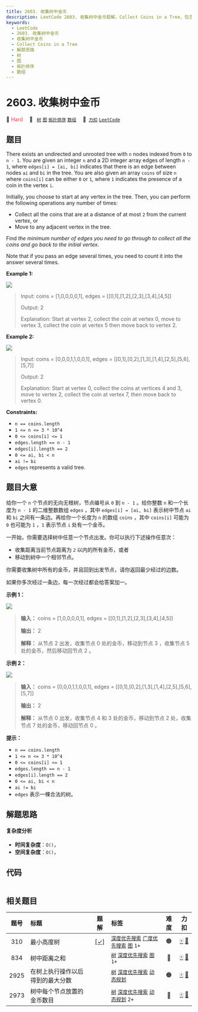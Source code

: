 ```yaml
---
title: 2603. 收集树中金币
description: LeetCode 2603. 收集树中金币题解，Collect Coins in a Tree，包含解题思路、复杂度分析以及完整的 JavaScript 代码实现。
keywords:
  - LeetCode
  - 2603. 收集树中金币
  - 收集树中金币
  - Collect Coins in a Tree
  - 解题思路
  - 树
  - 图
  - 拓扑排序
  - 数组
---
```


# 2603. 收集树中金币

🔴 <font color=#ff334b>Hard</font>&emsp; 🔖&ensp; [`树`](/tag/tree.md) [`图`](/tag/graph.md) [`拓扑排序`](/tag/topological-sort.md) [`数组`](/tag/array.md)&emsp; 🔗&ensp;[`力扣`](https://leetcode.cn/problems/collect-coins-in-a-tree) [`LeetCode`](https://leetcode.com/problems/collect-coins-in-a-tree)

## 题目

There exists an undirected and unrooted tree with `n` nodes indexed from `0`
to `n - 1`. You are given an integer `n` and a 2D integer array edges of
length `n - 1`, where `edges[i] = [ai, bi]` indicates that there is an edge
between nodes `ai` and `bi` in the tree. You are also given an array `coins`
of size `n` where `coins[i]` can be either `0` or `1`, where `1` indicates the
presence of a coin in the vertex `i`.

Initially, you choose to start at any vertex in the tree. Then, you can
perform the following operations any number of times:

  * Collect all the coins that are at a distance of at most `2` from the current vertex, or
  * Move to any adjacent vertex in the tree.

Find _the minimum number of edges you need to go through to collect all the
coins and go back to the initial vertex_.

Note that if you pass an edge several times, you need to count it into the
answer several times.



**Example 1:**

![](https://assets.leetcode.com/uploads/2023/03/01/graph-2.png)

> Input: coins = [1,0,0,0,0,1], edges = [[0,1],[1,2],[2,3],[3,4],[4,5]]
> 
> Output: 2
> 
> Explanation: Start at vertex 2, collect the coin at vertex 0, move to vertex 3, collect the coin at vertex 5 then move back to vertex 2.

**Example 2:**

![](https://assets.leetcode.com/uploads/2023/03/02/graph-4.png)

> Input: coins = [0,0,0,1,1,0,0,1], edges = [[0,1],[0,2],[1,3],[1,4],[2,5],[5,6],[5,7]]
> 
> Output: 2
> 
> Explanation: Start at vertex 0, collect the coins at vertices 4 and 3, move to vertex 2,  collect the coin at vertex 7, then move back to vertex 0.

**Constraints:**

  * `n == coins.length`
  * `1 <= n <= 3 * 10^4`
  * `0 <= coins[i] <= 1`
  * `edges.length == n - 1`
  * `edges[i].length == 2`
  * `0 <= ai, bi < n`
  * `ai != bi`
  * `edges` represents a valid tree.


## 题目大意

给你一个 `n` 个节点的无向无根树，节点编号从 `0` 到 `n - 1` 。给你整数 `n` 和一个长度为 `n - 1` 的二维整数数组
`edges` ，其中 `edges[i] = [ai, bi]` 表示树中节点 `ai` 和 `bi` 之间有一条边。再给你一个长度为 `n` 的数组
`coins` ，其中 `coins[i]` 可能为 `0` 也可能为 `1` ，`1` 表示节点 `i` 处有一个金币。

一开始，你需要选择树中任意一个节点出发。你可以执行下述操作任意次：

  * 收集距离当前节点距离为 `2` 以内的所有金币，或者
  * 移动到树中一个相邻节点。

你需要收集树中所有的金币，并且回到出发节点，请你返回最少经过的边数。

如果你多次经过一条边，每一次经过都会给答案加一。



**示例 1：**

![](https://assets.leetcode.com/uploads/2023/03/01/graph-2.png)

> 
> 
> 
> 
> 
> **输入：** coins = [1,0,0,0,0,1], edges = [[0,1],[1,2],[2,3],[3,4],[4,5]]
> 
> **输出：** 2
> 
> **解释：** 从节点 2 出发，收集节点 0 处的金币，移动到节点 3 ，收集节点 5 处的金币，然后移动回节点 2 。
> 
> 

**示例 2：**

![](https://assets.leetcode.com/uploads/2023/03/02/graph-4.png)

> 
> 
> 
> 
> 
> **输入：** coins = [0,0,0,1,1,0,0,1], edges = [[0,1],[0,2],[1,3],[1,4],[2,5],[5,6],[5,7]]
> 
> **输出：** 2
> 
> **解释：** 从节点 0 出发，收集节点 4 和 3 处的金币，移动到节点 2 处，收集节点 7 处的金币，移动回节点 0 。
> 
> 



**提示：**

  * `n == coins.length`
  * `1 <= n <= 3 * 10^4`
  * `0 <= coins[i] <= 1`
  * `edges.length == n - 1`
  * `edges[i].length == 2`
  * `0 <= ai, bi < n`
  * `ai != bi`
  * `edges` 表示一棵合法的树。


## 解题思路

#### 复杂度分析

- **时间复杂度**：`O()`，
- **空间复杂度**：`O()`，

## 代码

```javascript

```

## 相关题目

<!-- prettier-ignore -->
| 题号 | 标题 | 题解 | 标签 | 难度 | 力扣 |
| :------: | :------ | :------: | :------ | :------: | :------: |
| 310 | 最小高度树 | [[✓]](/problem/0310.md) |  [`深度优先搜索`](/tag/depth-first-search.md) [`广度优先搜索`](/tag/breadth-first-search.md) [`图`](/tag/graph.md) `1+` | 🟠 | [🀄️](https://leetcode.cn/problems/minimum-height-trees) [🔗](https://leetcode.com/problems/minimum-height-trees) |
| 834 | 树中距离之和 |  |  [`树`](/tag/tree.md) [`深度优先搜索`](/tag/depth-first-search.md) [`图`](/tag/graph.md) `1+` | 🔴 | [🀄️](https://leetcode.cn/problems/sum-of-distances-in-tree) [🔗](https://leetcode.com/problems/sum-of-distances-in-tree) |
| 2925 | 在树上执行操作以后得到的最大分数 |  |  [`树`](/tag/tree.md) [`深度优先搜索`](/tag/depth-first-search.md) [`动态规划`](/tag/dynamic-programming.md) | 🟠 | [🀄️](https://leetcode.cn/problems/maximum-score-after-applying-operations-on-a-tree) [🔗](https://leetcode.com/problems/maximum-score-after-applying-operations-on-a-tree) |
| 2973 | 树中每个节点放置的金币数目 |  |  [`树`](/tag/tree.md) [`深度优先搜索`](/tag/depth-first-search.md) [`动态规划`](/tag/dynamic-programming.md) `2+` | 🔴 | [🀄️](https://leetcode.cn/problems/find-number-of-coins-to-place-in-tree-nodes) [🔗](https://leetcode.com/problems/find-number-of-coins-to-place-in-tree-nodes) |